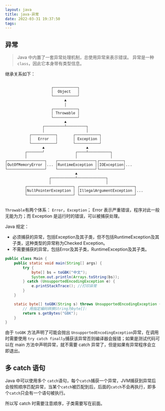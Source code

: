 ```yaml
---
layout: java
title: java-异常
date: 2022-03-31 19:37:50
tags:
---
```


## 异常

> Java 中内置了一套异常处理机制，总使用异常来表示错误。
异常是一种`class`，因此它本身带有类型信息。

继承关系如下：
<pre>
<code class="language-ascii" style="font-family: &quot;Courier New&quot;, Consolas, monospace;">                     
                     ┌───────────┐
                     │  Object   │
                     └───────────┘
                           ▲
                           │
                     ┌───────────┐
                     │ Throwable │
                     └───────────┘
                           ▲
                 ┌─────────┴─────────┐
                 │                   │
           ┌───────────┐       ┌───────────┐
           │   Error   │       │ Exception │
           └───────────┘       └───────────┘
                 ▲                   ▲
         ┌───────┘              ┌────┴──────────┐
         │                      │               │
┌─────────────────┐    ┌─────────────────┐┌───────────┐
│OutOfMemoryError │... │RuntimeException ││IOException│...
└─────────────────┘    └─────────────────┘└───────────┘
                                ▲
                    ┌───────────┴─────────────┐
                    │                         │
         ┌─────────────────────┐ ┌─────────────────────────┐
         │NullPointerException │ │IllegalArgumentException │...
         └─────────────────────┘ └─────────────────────────┘
</code>
</pre>

`Throwable`有两个体系： `Error`，`Exception`； Error 表示严重错误，程序对此一般无能为力；而 Exception 是运行时的错误，可以被捕获处理。

Java 规定：
- 必须捕获的异常，包括Exception及其子类，但不包括RuntimeException及其子类，这种类型的异常称为Checked Exception。
- 不需要捕获的异常，包括Error及其子类，RuntimeException及其子类。

```java
public class Main {
    public static void main(String[] args) {
        try {
            byte[] bs = toGBK("中文");
            System.out.println(Arrays.toString(bs));
        } catch (UnsupportedEncodingException e) {
            e.printStackTrace(); //打印异常
        }
    }

    static byte[] toGBK(String s) throws UnsupportedEncodingException {
        // 用指定编码转换String为byte[]:
        return s.getBytes("GBK");
    }
}
```
由于 `toGBK` 方法声明了可能会抛出 `UnsupportedEncodingException`异常，在调用时需要使用 `try catch finally`捕获该异常否则编译器会报错；如果是测试代码可以在 main 方法中声明异常，就不需要 catch 异常了，但是如果有异常程序会立即退出。

## 多 catch 语句

Java 中可以使用多个 `catch`语句，每个`catch`捕获一个异常，JVM捕获到异常后会按照顺序匹配异常，当某个`catch`被匹配到后，后面的`catch`不会再执行，即多个`catch`只会有一个语句被执行。

所以写 catch 时需要注意顺序，子类需要写在前面。